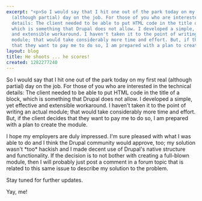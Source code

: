 ```yaml
---
excerpt: "<p>So I would say that I hit one out of the park today on my first real
  (although partial) day on the job. For those of you who are interested in the technical
  details: The client needed to be able to put HTML code in the title of a block,
  which is something that Drupal does not allow. I developed a simple, yet effective
  and extensible workaround. I haven't taken it to the point of writing an actual
  module; that would take considerably more time and effort. But, if the client decides
  that they want to pay me to do so, I am prepared with a plan to create the module.</p>"
layout: blog
title: He shoots ... he scores!
created: 1282277240
---
```

<p>So I would say that I hit one out of the park today on my first real (although partial) day on the job. For those of you who are interested in the technical details: The client needed to be able to put HTML code in the title of a block, which is something that Drupal does not allow. I developed a simple, yet effective and extensible workaround. I haven't taken it to the point of writing an actual module; that would take considerably more time and effort. But, if the client decides that they want to pay me to do so, I am prepared with a plan to create the module.</p>
<p>I hope my employers are duly impressed. I'm sure pleased with what I was able to do and I think the Drupal community would approve, too; my solution wasn't *too* hackish and I made decent use of Drupal's native structure and functionality. If the decision is to not bother with creating a full-blown module, then I will probably just post a comment in a forum topic that is related to this same issue to describe my solution to the problem.</p>
<p>Stay tuned for further updates.</p>
<p>Yay, me!</p>
